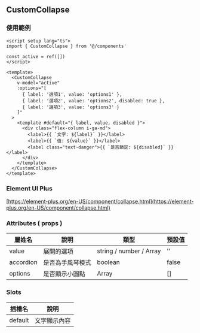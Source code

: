 ## CustomCollapse

### 使用範例

```vue
<script setup lang="ts">
import { CustomCollapse } from '@/components'

const active = ref([])
</script>

<template>
  <CustomCollapse
    v-model="active"
    :options="[
      { label: '選項1', value: 'options1' },
      { label: '選項2', value: 'options2', disabled: true },
      { label: '選項3', value: 'options3' }
    ]"
  >
    <template #default="{ label, value, disabled }">
      <div class="flex-column i-ga-md">
        <label>{{ `文字: ${label}` }}</label>
        <label>{{ `值: ${value}` }}</label>
        <label class="text-danger">{{ `是否鎖定: ${disabled}` }}</label>
      </div>
    </template>
  </CustomCollapse>
</template>
```

### Element UI Plus

[https://element-plus.org/en-US/component/collapse.html](https://element-plus.org/en-US/component/collapse.html)

### Attributes ( props )

| 屬姓名    | 說明             | 類型                    | 預設值 |
| --------- | ---------------- | ----------------------- | ------ |
| value     | 展開的選項       | string / number / Array | ''     |
| accordion | 是否為手風琴模式 | boolean                 | false  |
| options   | 是否顯示小圓點   | Array                   | []     |

### Slots

| 插槽名  | 說明         |
| ------- | ------------ |
| default | 文字顯示內容 |
